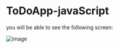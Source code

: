 # ToDoApp-javaScript
you will be able to see the following screen:

![image](https://user-images.githubusercontent.com/61162446/160240461-1381bccd-66ae-47fa-a4e4-d34b8d18f131.png)
